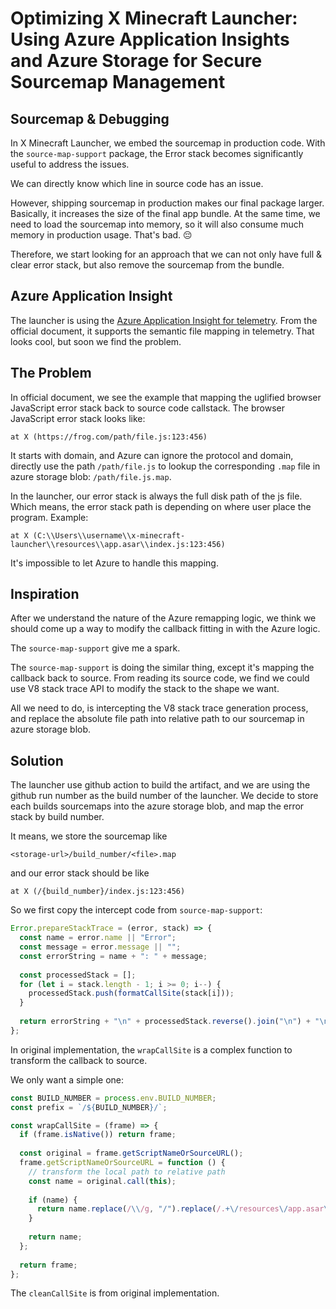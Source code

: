 # Optimizing X Minecraft Launcher: Using Azure Application Insights and Azure Storage for Secure Sourcemap Management

## Sourcemap & Debugging

In X Minecraft Launcher, we embed the sourcemap in production code. With the `source-map-support` package, the Error stack becomes significantly useful to address the issues.

We can directly know which line in source code has an issue.

However, shipping sourcemap in production makes our final package larger. Basically, it increases the size of the final app bundle. At the same time, we need to load the sourcemap into memory, so it will also consume much memory in production usage. That's bad. 😔

Therefore, we start looking for an approach that we can not only have full & clear error stack, but also remove the sourcemap from the bundle.

## Azure Application Insight

The launcher is using the [Azure Application Insight for telemetry](https://learn.microsoft.com/en-us/azure/azure-monitor/app/app-insights-overview). From the official document, it supports the semantic file mapping in telemetry. That looks cool, but soon we find the problem.

## The Problem

In official document, we see the example that mapping the uglified browser JavaScript error stack back to source code callstack. The browser JavaScript error stack looks like:

```
at X (https://frog.com/path/file.js:123:456)
```

It starts with domain, and Azure can ignore the protocol and domain, directly use the path `/path/file.js` to lookup the corresponding `.map` file in azure storage blob: `/path/file.js.map`.

In the launcher, our error stack is always the full disk path of the js file. Which means, the error stack path is depending on where user place the program. Example:

```
at X (C:\\Users\\username\\x-minecraft-launcher\\resources\\app.asar\\index.js:123:456)
```

It's impossible to let Azure to handle this mapping.

## Inspiration

After we understand the nature of the Azure remapping logic, we think we should come up a way to modify the callback fitting in with the Azure logic.

The `source-map-support` give me a spark.

The `source-map-support` is doing the similar thing, except it's mapping the callback back to source. From reading its source code, we find we could use V8 stack trace API to modify the stack to the shape we want.

All we need to do, is intercepting the V8 stack trace generation process, and replace the absolute file path into relative path to our sourcemap in azure storage blob.

## Solution

The launcher use github action to build the artifact, and we are using the github run number as the build number of the launcher. We decide to store each builds sourcemaps into the azure storage blob, and map the error stack by build number.

It means, we store the sourcemap like

```
<storage-url>/build_number/<file>.map
```

and our error stack should be like

```
at X (/{build_number}/index.js:123:456)
```

So we first copy the intercept code from `source-map-support`:

```javascript
Error.prepareStackTrace = (error, stack) => {
  const name = error.name || "Error";
  const message = error.message || "";
  const errorString = name + ": " + message;
  
  const processedStack = [];
  for (let i = stack.length - 1; i >= 0; i--) {
    processedStack.push(formatCallSite(stack[i]));
  }
  
  return errorString + "\n" + processedStack.reverse().join("\n") + "\n";
};
```

In original implementation, the `wrapCallSite` is a complex function to transform the callback to source.

We only want a simple one:

```javascript
const BUILD_NUMBER = process.env.BUILD_NUMBER;
const prefix = `/${BUILD_NUMBER}/`;

const wrapCallSite = (frame) => {
  if (frame.isNative()) return frame;
  
  const original = frame.getScriptNameOrSourceURL();
  frame.getScriptNameOrSourceURL = function () {
    // transform the local path to relative path
    const name = original.call(this);
    
    if (name) {
      return name.replace(/\\/g, "/").replace(/.+\/resources\/app.asar\/(.+)/, prefix + "$1");
    }
    
    return name;
  };
  
  return frame;
};
```

The `cleanCallSite` is from original implementation.